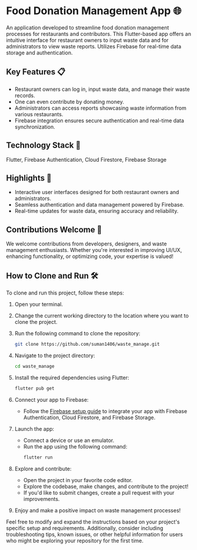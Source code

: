 # Food Donation Management App 🌐

An application developed to streamline food donation management processes for restaurants and contributors. This Flutter-based app offers an intuitive interface for restaurant owners to input waste data and for administrators to view waste reports. Utilizes Firebase for real-time data storage and authentication.

## Key Features 📋
- Restaurant owners can log in, input waste data, and manage their waste records.
- One can even contribute by donating money.
- Administrators can access reports showcasing waste information from various restaurants.
- Firebase integration ensures secure authentication and real-time data synchronization.

## Technology Stack 🔨
Flutter, Firebase Authentication, Cloud Firestore, Firebase Storage

## Highlights 🚀
- Interactive user interfaces designed for both restaurant owners and administrators.
- Seamless authentication and data management powered by Firebase.
- Real-time updates for waste data, ensuring accuracy and reliability.

## Contributions Welcome 📢
We welcome contributions from developers, designers, and waste management enthusiasts. Whether you're interested in improving UI/UX, enhancing functionality, or optimizing code, your expertise is valued!

## How to Clone and Run 🛠️
To clone and run this project, follow these steps:

1. Open your terminal.
2. Change the current working directory to the location where you want to clone the project.
3. Run the following command to clone the repository:
   ```sh
   git clone https://github.com/suman1406/waste_manage.git

4. Navigate to the project directory:
   ```sh
   cd waste_manage
   ```

5. Install the required dependencies using Flutter:
   ```sh
   flutter pub get
   ```

6. Connect your app to Firebase:
   - Follow the [Firebase setup guide](https://firebase.flutter.dev/docs/overview) to integrate your app with Firebase Authentication, Cloud Firestore, and Firebase Storage.

7. Launch the app:
   - Connect a device or use an emulator.
   - Run the app using the following command:
     ```sh
     flutter run
     ```

8. Explore and contribute:
   - Open the project in your favorite code editor.
   - Explore the codebase, make changes, and contribute to the project!
   - If you'd like to submit changes, create a pull request with your improvements.

9. Enjoy and make a positive impact on waste management processes!

Feel free to modify and expand the instructions based on your project's specific setup and requirements. Additionally, consider including troubleshooting tips, known issues, or other helpful information for users who might be exploring your repository for the first time.


